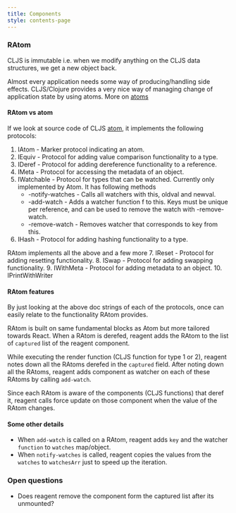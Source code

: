 ```yaml
---
title: Components 
style: contents-page
---
```

### RAtom
CLJS is immutable i.e. when we modify anything on the CLJS data structures,
we get a new object back.

Almost every application needs some way of producing/handling side effects.
CLJS/Clojure provides a very nice way of managing change of application state
by using atoms. More on [atoms](https://clojure.org/reference/atoms)

#### RAtom vs atom
If we look at source code of CLJS [atom](https://github.com/clojure/clojurescript/blob/r1.10.339-24-g0773689e/src/main/cljs/cljs/core.cljs#L4378),
it implements the following protocols: 
1. IAtom - Marker protocol indicating an atom.
2. IEquiv - Protocol for adding value comparison functionality to a type.
3. IDeref - Protocol for adding dereference functionality to a reference.
4. IMeta - Protocol for accessing the metadata of an object.
5. IWatchable - Protocol for types that can be watched. Currently only implemented by Atom.
It has following methods 
    * -notify-watches - Calls all watchers with this, oldval and newval.
    * -add-watch - Adds a watcher function f to this. Keys must be unique per reference,
                   and can be used to remove the watch with -remove-watch.
    * -remove-watch - Removes watcher that corresponds to key from this.
6. IHash - Protocol for adding hashing functionality to a type.

RAtom implements all the above and a few more 
7. IReset - Protocol for adding resetting functionality.
8. ISwap - Protocol for adding swapping functionality.
9. IWithMeta - Protocol for adding metadata to an object.
10. IPrintWithWriter

#### RAtom features
By just looking at the above doc strings of each of the protocols, once can easily relate to the
functionality RAtom provides.

RAtom is built on same fundamental blocks as Atom but more tailored towards React.
When a RAtom is derefed, reagent adds the RAtom to the list of `captured` list of 
the reagent component. 

While executing the render function (CLJS function for type 1 or 2), reagent notes
down all the RAtoms derefed in the `captured` field. After noting down all the 
RAtoms, reagent adds component as watcher on each of these RAtoms by calling `add-watch`.

Since each RAtom is aware of the components (CLJS functions) that deref it, reagent 
calls force update on those component when the value of the RAtom changes.

#### Some other details
* When `add-watch` is called on a RAtom, reagent adds `key` and the watcher `function`
to `watches` map/object.  
* When `notify-watches` is called, reagent copies the values from the `watches` to
`watchesArr` just to speed up the iteration.   

### Open questions
- Does reagent remove the component form the captured list after its unmounted?

 


  

    

 